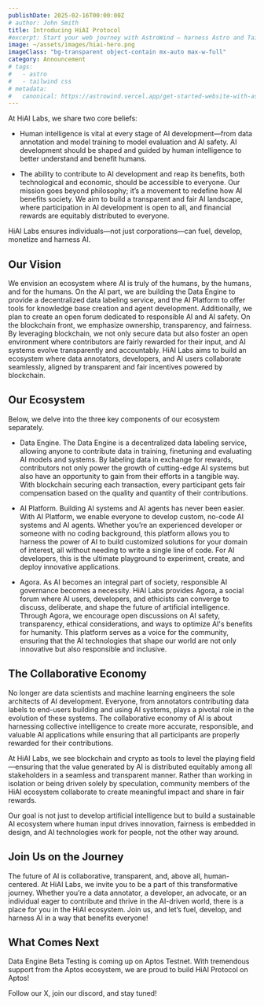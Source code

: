 ```yaml
---
publishDate: 2025-02-16T00:00:00Z
# author: John Smith
title: Introducing HiAI Protocol
#excerpt: Start your web journey with AstroWind – harness Astro and Tailwind CSS for a stunning site. Explore our guide now.
image: ~/assets/images/hiai-hero.png
imageClass: "bg-transparent object-contain mx-auto max-w-full"
category: Announcement
# tags:
#   - astro
#   - tailwind css
# metadata:
#   canonical: https://astrowind.vercel.app/get-started-website-with-astro-tailwind-css
---
```


At HiAI Labs, we share two core beliefs:

- Human intelligence is vital at every stage of AI development—from data annotation and model training to model evaluation and AI safety. AI development should be shaped and guided by human intelligence to better understand and benefit humans. 

- The ability to contribute to AI development and reap its benefits, both technological and economic, should be accessible to everyone. 
Our mission goes beyond philosophy; it’s a movement to redefine how AI benefits society. We aim to build a transparent and fair AI landscape, where participation in AI development is open to all, and financial rewards are equitably distributed to everyone. 

HiAI Labs ensures individuals—not just corporations—can fuel, develop, monetize and harness AI. 


## Our Vision

We envision an ecosystem where AI is truly of the humans, by the humans, and for the humans. On the AI part, we are building the Data Engine to provide a decentralized data labeling service, and the AI Platform to offer tools for knowledge base creation and agent development. Additionally, we plan to create an open forum dedicated to responsible AI and AI safety. On the blockchain front, we emphasize ownership, transparency, and fairness. By leveraging blockchain, we not only secure data but also foster an open environment where contributors are fairly rewarded for their input, and AI systems evolve transparently and accountably. HiAI Labs aims to build an ecosystem where data annotators, developers, and AI users collaborate seamlessly, aligned by transparent and fair incentives powered by blockchain. 

## Our Ecosystem 
Below, we delve into the three key components of our ecosystem separately.

- Data Engine.
The Data Engine is a decentralized data labeling service, allowing anyone to contribute data in training, finetuning and evaluating AI models and systems. By labeling data in exchange for rewards, contributors not only power the growth of cutting-edge AI systems but also have an opportunity to gain from their efforts in a tangible way. With blockchain securing each transaction, every participant gets fair compensation based on the quality and quantity of their contributions.

- AI Platform.
Building AI systems and AI agents has never been easier. With AI Platform, we enable everyone to develop custom, no-code AI systems and AI agents. Whether you’re an experienced developer or someone with no coding background, this platform allows you to harness the power of AI to build customized solutions for your domain of interest, all without needing to write a single line of code. For AI developers, this is the ultimate playground to experiment, create, and deploy innovative applications.

- Agora.
As AI becomes an integral part of society, responsible AI governance becomes a necessity. HiAI Labs provides Agora, a social forum where AI users, developers, and ethicists can converge to discuss, deliberate, and shape the future of artificial intelligence. Through Agora, we encourage open discussions on AI safety, transparency, ethical considerations, and ways to optimize AI's benefits for humanity. This platform serves as a voice for the community, ensuring that the AI technologies that shape our world are not only innovative but also responsible and inclusive.

## The Collaborative Economy
No longer are data scientists and machine learning engineers the sole architects of AI development. Everyone, from annotators contributing data labels to end-users building and using AI systems, plays a pivotal role in the evolution of these systems. The collaborative economy of AI is about harnessing collective intelligence to create more accurate, responsible, and valuable AI applications while ensuring that all participants are properly rewarded for their contributions. 

At HiAI Labs, we see blockchain and crypto as tools to level the playing field—ensuring that the value generated by AI is distributed equitably among all stakeholders in a seamless and transparent manner. Rather than working in isolation or being driven solely by speculation, community members of the HiAI ecosystem collaborate to create meaningful impact and share in fair rewards.

Our goal is not just to develop artificial intelligence but to build a sustainable AI ecosystem where human input drives innovation, fairness is embedded in design, and AI technologies work for people, not the other way around.

## Join Us on the Journey
The future of AI is collaborative, transparent, and, above all, human-centered. At HiAI Labs, we invite you to be a part of this transformative journey. Whether you’re a data annotator, a developer, an advocate, or an individual eager to contribute and thrive in the AI-driven world, there is a place for you in the HiAI ecosystem. Join us, and let’s fuel, develop, and harness AI in a way that benefits everyone!

## What Comes Next
Data Engine Beta Testing is coming up on Aptos Testnet. With tremendous support from the Aptos ecosystem, we are proud to build HiAI Protocol on Aptos!

Follow our X, join our discord, and stay tuned!

